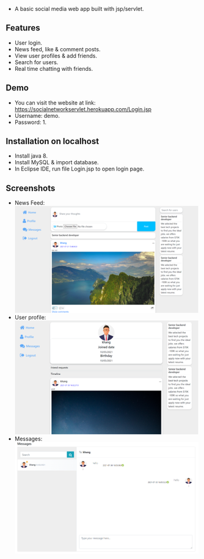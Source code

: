 - A basic social media web app built with jsp/servlet.

## Features
- User login.
- News feed, like & comment posts.
- View user profiles & add friends.
- Search for users.
- Real time chatting with friends.

## Demo
- You can visit the website at link: https://socialnetworkservlet.herokuapp.com/Login.jsp
- Username: demo.
- Password: 1.

## Installation on localhost
- Install java 8.
- Install MySQL & import database.
- In Eclipse IDE, run file Login.jsp to open login page.

## Screenshots
- News Feed:
![](screenshots/demo.png)
- User profile:
![](screenshots/demo_profile.png)
- Messages:
![](screenshots/demo_message.png)
